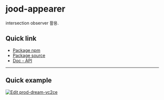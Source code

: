 # jood-appearer

intersection observer 활용.

## Quick link

- [Package npm](https://www.npmjs.com/package/@jood/appearer)
- [Package source](https://github.com/molgga/jood-appearer/tree/master/projects/packages)
- [Doc - API](https://molgga.github.io/jood-appearer)

---

## Quick example

[![Edit prod-dream-vc2ce](https://codesandbox.io/static/img/play-codesandbox.svg)](https://codesandbox.io/s/prod-dream-vc2ce?fontsize=14&hidenavigation=1&theme=dark)
